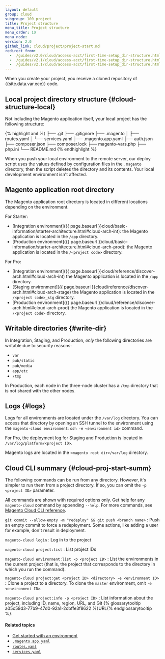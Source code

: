 ```yaml
---
layout: default
group: cloud
subgroup: 100_project
title: Project structure
menu_title: Project structure
menu_order: 10
menu_node:
version: 2.0
github_link: cloud/project/project-start.md
redirect from:
  -  /guides/v2.0/cloud/access-acct/first-time-setup_dir-structure.html
  -  /guides/v2.1/cloud/access-acct/first-time-setup_dir-structure.html
  -  /guides/v2.1/cloud/access-acct/first-time-setup_dir-structure.html
---
```


When you create your project, you receive a cloned repository of {{site.data.var.ece}} code.

## Local project directory structure {#cloud-structure-local}
Not including the Magento application itself, your local project has the following structure:

{% highlight xml %}
├── .git
├── .gitignore
├── .magento
│   ├── routes.yaml
│   └── services.yaml
├── .magento.app.yaml
├── auth.json
├── composer.json
├── composer.lock
├── magento-vars.php
├── php.ini
└── README.md
{% endhighlight %}

<div class="bs-callout bs-callout-info" id="info">
  <p>When you push your local environment to the remote server, our deploy script uses the values defined by configuration files in the <code>.magento</code> directory, then the script deletes the directory and its contents. Your local development environment isn't affected.</p>
</div>

## Magento application root directory
The Magento application root directory is located in different locations depending on the environment.

For Starter:

* [Integration environment]({{ page.baseurl }}cloud/basic-information/starter-architecture.html#cloud-arch-int): the Magento application is located in the `/app` directory.
* [Production environment]({{ page.baseurl }}cloud/basic-information/starter-architecture.html#cloud-arch-prod): the Magento application is located in the `/<project code>` directory.

For Pro:

* [Integration environment]({{ page.baseurl }}cloud/reference/discover-arch.html#cloud-arch-int) the Magento application is located in the `/app` directory.
* [Staging environment]({{ page.baseurl }}cloud/reference/discover-arch.html#cloud-arch-stage) the Magento application is located in the `/<project code>_stg` directory.
* [Production environment]({{ page.baseurl }}cloud/reference/discover-arch.html#cloud-arch-prod) the Magento application is located in the ` /<project code>` directory.

## Writable directories {#write-dir}
In Integration, Staging, and Production, *only* the following directories are writable due to security reasons:

*	`var`
*	`pub/static`
*	`pub/media`
*	`app/etc`
*	`/tmp`

<div class="bs-callout bs-callout-info" id="info">
  <p>In Production, each node in the three-node cluster has a <code>/tmp</code> directory that is not shared with the other nodes.</p>
</div>

## Logs {#logs}
Logs for all environments are located under the `/var/log` directory. You can access that directory by opening an SSH tunnel to the environment using the `magento-cloud environment:ssh -e <environment id>` command.

For Pro, the deployment log for Staging and Production is located in `/var/log/platform/<project ID>`.

Magento logs are located in the `<magento root dir>/var/log` directory.

## Cloud CLI summary {#cloud-proj-start-summ}
The following commands can be run from any directory. However, it's simpler to run them from a project directory. If so, you can omit the `-p <project ID>` parameter.

All commands are shown with required options only. Get help for any `magento-cloud` command by appending `--help`. For more commands, see [Magento Cloud CLI reference]({{page.baseurl}}cloud/reference/cli-ref-topic.html).

`git commit --allow-empty -m "redeploy" && git push <branch name>`
:  Push an empty commit to force a redeployment. Some actions, like adding a user for example, don't result in deployment.

`magento-cloud login`
:	Log in to the project

`magento-cloud project:list`
:	List project IDs

`magento-cloud environment:list -p <project ID>`
:	List the environments in the current project (that is, the project that corresponds to the directory in which you run the command).

`magento-cloud project:get <project ID> <directory> -e <environment ID>`
:	Clone a project to a directory. To clone the `master` environment, omit `-e <environment ID>`.

`magento-cloud project:info -p <project ID>`
:	List information about the project, including ID, name, region, URL, and Git {% glossarytooltip a05c59d3-77b9-47d0-92a1-2cbffe3f8622 %}URL{% endglossarytooltip %}.

#### Related topics
*	[Get started with an environment]({{page.baseurl}}cloud/env/environments-start.html)
*	[`.magento.app.yaml`]({{page.baseurl}}cloud/project/project-conf-files_magento-app.html)
*	[`routes.yaml`]({{page.baseurl}}cloud/project/project-conf-files_routes.html)
*	[`services.yaml`]({{page.baseurl}}cloud/project/project-conf-files_services.html)
